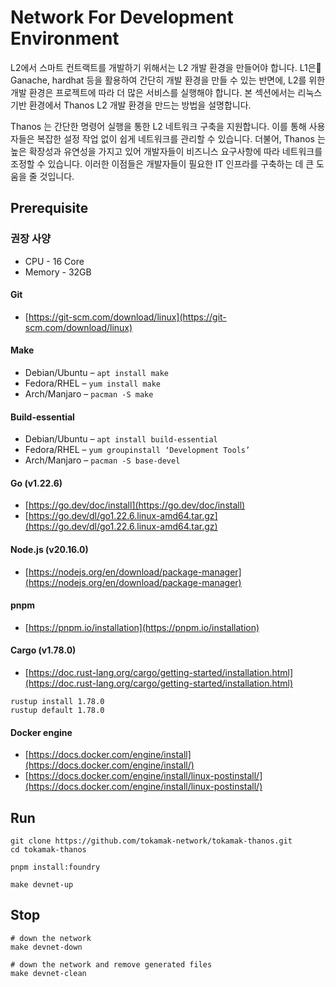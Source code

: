 # Network For Development Environment

L2에서 스마트 컨트랙트를 개발하기 위해서는 L2 개발 환경을 만들어야 합니다. L1은 Ganache, hardhat 등을 활용하여 간단히 개발 환경을 만들 수 있는 반면에, L2를 위한 개발 환경은 프로젝트에 따라 더 많은 서비스를 실행해야 합니다. 본 섹션에서는 리눅스 기반 환경에서 Thanos L2 개발 환경을 만드는 방법을 설명합니다.

Thanos 는 간단한 명령어 실행을 통한 L2 네트워크 구축을 지원합니다. 이를 통해 사용자들은 복잡한 설정 작업 없이 쉽게 네트워크를 관리할 수 있습니다. 더불어, Thanos 는 높은 확장성과 유연성을 가지고 있어 개발자들이 비즈니스 요구사항에 따라 네트워크를 조정할 수 있습니다. 이러한 이점들은 개발자들이 필요한 IT 인프라를 구축하는 데 큰 도움을 줄 것입니다.

## P**rerequisite**

### **권장 사양**

* CPU - 16 Core
* Memory - 32GB

#### Git

* [https://git-scm.com/download/linux](https://git-scm.com/download/linux)

#### Make

* Debian/Ubuntu – `apt install make`
* Fedora/RHEL – `yum install make`
* Arch/Manjaro – `pacman -S make`

#### Build-essential

* Debian/Ubuntu – `apt install build-essential`
* Fedora/RHEL – `yum groupinstall ‘Development Tools’`
* Arch/Manjaro – `pacman -S base-devel`

#### Go (v1.22.6)

* [https://go.dev/doc/install](https://go.dev/doc/install)
* [https://go.dev/dl/go1.22.6.linux-amd64.tar.gz](https://go.dev/dl/go1.22.6.linux-amd64.tar.gz)

#### Node.js (v20.16.0)

* [https://nodejs.org/en/download/package-manager](https://nodejs.org/en/download/package-manager)

#### pnpm

* [https://pnpm.io/installation](https://pnpm.io/installation)

#### Cargo (v1.78.0)

* [https://doc.rust-lang.org/cargo/getting-started/installation.html](https://doc.rust-lang.org/cargo/getting-started/installation.html)

```
rustup install 1.78.0
rustup default 1.78.0
```

#### Docker engine

* [https://docs.docker.com/engine/install](https://docs.docker.com/engine/install/)
* [https://docs.docker.com/engine/install/linux-postinstall/](https://docs.docker.com/engine/install/linux-postinstall/)

## Run

```
git clone https://github.com/tokamak-network/tokamak-thanos.git
cd tokamak-thanos

pnpm install:foundry

make devnet-up
```

## Stop

```
# down the network
make devnet-down

# down the network and remove generated files
make devnet-clean
```
